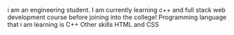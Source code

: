 i am an engineering student.
I am currently learning c++ and full stack web development course before joining into the college!
Programming language that i am learning is C++
Other skills HTML and CSS
